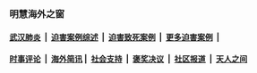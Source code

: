 
### 明慧海外之窗

####  [武汉肺炎](indexes/365.md?t=02210300) &nbsp;|&nbsp;  [迫害案例综述](indexes/328.md?t=02210300) &nbsp;|&nbsp; [迫害致死案例](indexes/277.md?t=02210300)  &nbsp;|&nbsp; [更多迫害案例](indexes/81.md?t=02210300)  &nbsp;|&nbsp; 
####  [时事评论](indexes/19.md?t=02210300) &nbsp;|&nbsp; [海外简讯](indexes/245.md?t=02210300)&nbsp;|&nbsp;  [社会支持](indexes/140.md?t=02210300) &nbsp;|&nbsp; [褒奖决议](indexes/282.md?t=02210300) &nbsp;|&nbsp; [社区报道](indexes/91.md?t=02210300)  &nbsp;|&nbsp; [天人之间](indexes/78.md?t=02210300) 

